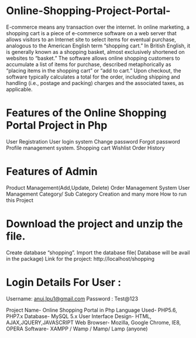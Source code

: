 # Online-Shopping-Project-Portal-
E-commerce means any transaction over the internet.
In online marketing, a shopping cart is a piece of e-commerce software on a web server that allows visitors to an Internet site to select items for eventual purchase, analogous to the American English term “shopping cart.” In British English, it is generally known as a shopping basket, almost exclusively shortened on websites to “basket.”
The software allows online shopping customers to accumulate a list of items for purchase, described metaphorically as “placing items in the shopping cart” or “add to cart.” Upon checkout, the software typically calculates a total for the order, including shipping and handling (i.e., postage and packing) charges and the associated taxes, as applicable.

# Features of the Online Shopping Portal Project in Php
User Registration
User login system
Change password
Forgot password
Profile management system.
Shopping cart
Wishlist
Order History

# Features of Admin
Product Management(Add,Update, Delete)
Order Management System
User Management
Category/ Sub Category Creation and many more
How to run this Project

# Download the project and unzip the file.
Create database “shopping”.
Import the database file( Database will be avail in the package)
Link for the project: http://localhost/shopping

# Login Details For User :
Username: anuj.lpu1@gmail.com
Password : Test@123

Project Name-	Online Shopping Portal in Php
Language Used-  	PHP5.6, PHP7.x
Database-	MySQL 5.x
User Interface Design-  	HTML, AJAX,JQUERY,JAVASCRIPT
Web Browser-	Mozilla, Google Chrome, IE8, OPERA
Software-	XAMPP / Wamp / Mamp/ Lamp (anyone)

